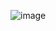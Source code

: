 ![image](https://github.com/ankit-royal/movie-info-webapp/assets/151389101/19b82642-ec47-4b88-b88a-c2d230f6e726)
